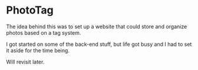 # PhotoTag

The idea behind this was to set up a website that could store and organize photos based on a tag system.

I got started on some of the back-end stuff, but life got busy and I had to set it aside for the time being.

Will revisit later.
